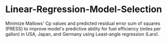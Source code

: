# Linear-Regression-Model-Selection
Minimize Mallows' Cp values and predicted residual error sum of squares (PRESS) to improve model's predictive ability for fuel efficiency (miles per gallon) in USA, Japan, and Germany using Least-angle regression (Lars).
